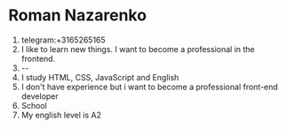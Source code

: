 # Roman Nazarenko
1. telegram:+3165265165
2. I like to learn new things. I want to become a professional in the frontend.
3. --
4. I study HTML, CSS, JavaScript and English
5. I don't have experience but i want to become a professional front-end developer 
6. School
7. My english level is A2
